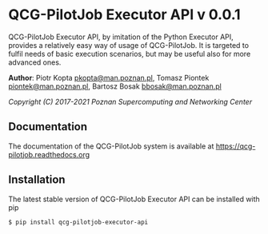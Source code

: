 QCG-PilotJob Executor API v 0.0.1
=======
QCG-PilotJob Executor API, by imitation of the Python Executor API, 
provides a relatively easy way of usage of QCG-PilotJob. It is targeted to
fulfil needs of basic execution scenarios, but may be useful also for more advanced ones.

**Author**: Piotr Kopta <pkopta@man.poznan.pl>, Tomasz Piontek <piontek@man.poznan.pl>, Bartosz Bosak <bbosak@man.poznan.pl>

*Copyright (C) 2017-2021 Poznan Supercomputing and Networking Center*

## Documentation
The documentation of the QCG-PilotJob system is available at https://qcg-pilotjob.readthedocs.org

## Installation
The latest stable version of QCG-PilotJob Executor API can be installed with pip

```bash
$ pip install qcg-pilotjob-executor-api
```